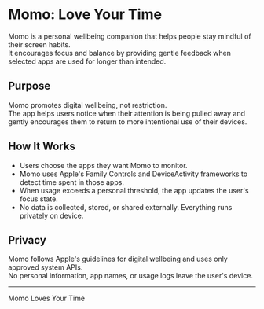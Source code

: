 # Momo: Love Your Time

Momo is a personal wellbeing companion that helps people stay mindful of their screen habits.  
It encourages focus and balance by providing gentle feedback when selected apps are used for longer than intended.

## Purpose
Momo promotes digital wellbeing, not restriction.  
The app helps users notice when their attention is being pulled away and gently encourages them to return to more intentional use of their devices.

## How It Works
- Users choose the apps they want Momo to monitor.
- Momo uses Apple's Family Controls and DeviceActivity frameworks to detect time spent in those apps.
- When usage exceeds a personal threshold, the app updates the user's focus state.
- No data is collected, stored, or shared externally. Everything runs privately on device.

## Privacy
Momo follows Apple's guidelines for digital wellbeing and uses only approved system APIs.  
No personal information, app names, or usage logs leave the user's device.

---

Momo Loves Your Time
